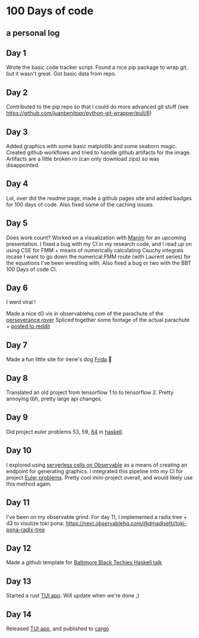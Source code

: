 # 100 Days of code
a personal log
---

## Day 1

Wrote the basic code tracker script. Found a nice pip package to wrap git, but
it wasn't great. Got basic data from repo.


## Day 2

Contributed to the pip repo so that I could do more advanced git stuff (see
https://github.com/juanbenitopr/python-git-wrapper/pull/6)

## Day 3

Added graphics with some basic matplotlib and some seaborn magic. Created
github workflows and tried to handle github artifacts for the image. Artifacts
are a little broken rn (can only download zips) so was disappointed.

## Day 4

Lol, over did the readme page, made a github pages site and added badges for
100 days of code. Also fixed some of the caching issues.

## Day 5

Does work count? Worked on a visualization with
[Manim](https://github.com/ManimCommunity/manim/) for an upcoming presentation.
I fixed a bug with my CI in my research code, and I read up on using CSE for
FMM + means of numerically calculating Cauchy integrals incase I want to go
down the numerical FMM route (with Laurent series) for the equations I've
been wrestling with. Also fixed a bug or two with the BBT 100 Days of code
CI.

## Day 6

I went viral !

Made a nice d3 vis in observablehq.com of the parachute of the [perseverance rover](https://observablehq.com/@dmadisetti/perseverance-parachute)
Spliced together some footage of the actual parachute + [posted to reddit](https://reddit.com/r/dataisbeautiful/comments/lqgset/oc_decoding_the_stars_visualizing_the_message_in/)

## Day 7

Made a fun little site for Irene's dog [Frida](https://www.frida.kim) :tada:

## Day 8

Translated an old project from tensorflow 1 to to tensorflow 2. Pretty annoying tbh, pretty large api changes.

## Day 9

Did project euler problems 53, 59, [84](https://github.com/dmadisetti/painfulHaskell/commit/d6e6fc6bd4447423cb4df05b55b139609c26eb12)
in [haskell](https://github.com/dmadisetti/painfulHaskell/).

## Day 10

I explored using [serverless cells on Observable](https://next.observablehq.com/@dmadisetti/contribution-tracker) as a means of creating
an endpoint for generating graphics. I integrated this pipeline into my CI for project [Euler problems](https://github.com/dmadisetti/painfulHaskell/).
Pretty cool mini-project overall, and would likely use this method again.

## Day 11

I've been on my observable grind. For day 11, I implemented a radix tree + d3 to visulize toki pona: https://next.observablehq.com/@dmadisetti/toki-pona-radix-tree

## Day 12

Made a github template for [Baltimore Black Techies Haskell talk](https://github.com/baltimoreblacktechies/haskell-template)

## Day 13

Started a rust [TUI app](https://github.com/fdehau/tui-rs). Will update when we're done ;)

## Day 14

Released [TUI app](https://github.com/dmadisetti/steam-tui), and published to [cargo](https://crates.io/crates/steam-tui)
